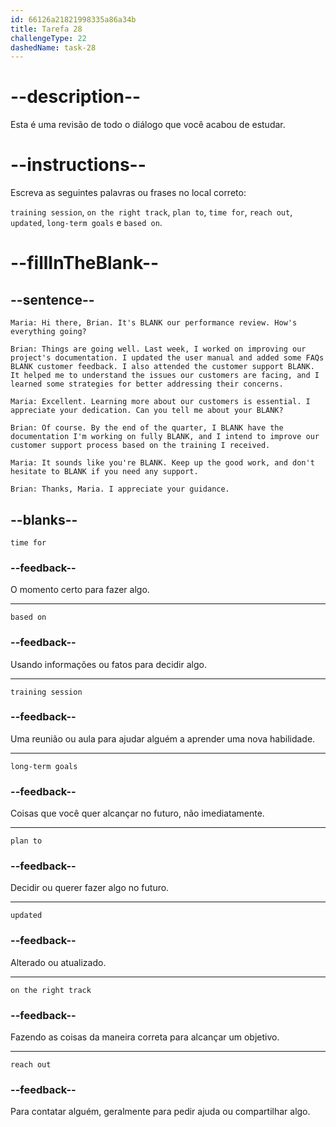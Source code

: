 ```yaml
---
id: 66126a21821998335a86a34b
title: Tarefa 28
challengeType: 22
dashedName: task-28
---
```


<!-- REVIEW -->

# --description--

Esta é uma revisão de todo o diálogo que você acabou de estudar.

# --instructions--

Escreva as seguintes palavras ou frases no local correto:

`training session`, `on the right track`, `plan to`, `time for`, `reach out`, `updated`, `long-term goals` e `based on`.

# --fillInTheBlank--

## --sentence--

`Maria: Hi there, Brian. It's BLANK our performance review. How's everything going?`

`Brian: Things are going well. Last week, I worked on improving our project's documentation. I updated the user manual and added some FAQs BLANK customer feedback. I also attended the customer support BLANK. It helped me to understand the issues our customers are facing, and I learned some strategies for better addressing their concerns.`

`Maria: Excellent. Learning more about our customers is essential. I appreciate your dedication. Can you tell me about your BLANK?`

`Brian: Of course. By the end of the quarter, I BLANK have the documentation I'm working on fully BLANK, and I intend to improve our customer support process based on the training I received.`

`Maria: It sounds like you're BLANK. Keep up the good work, and don't hesitate to BLANK if you need any support.`

`Brian: Thanks, Maria. I appreciate your guidance.`

## --blanks--

`time for`

### --feedback--

O momento certo para fazer algo.

---

`based on`

### --feedback--

Usando informações ou fatos para decidir algo.

---

`training session`

### --feedback--

Uma reunião ou aula para ajudar alguém a aprender uma nova habilidade.

---

`long-term goals`

### --feedback--

Coisas que você quer alcançar no futuro, não imediatamente.

---

`plan to`

### --feedback--

Decidir ou querer fazer algo no futuro.

---

`updated`

### --feedback--

Alterado ou atualizado.

---

`on the right track`

### --feedback--

Fazendo as coisas da maneira correta para alcançar um objetivo.

---

`reach out`

### --feedback--

Para contatar alguém, geralmente para pedir ajuda ou compartilhar algo.
